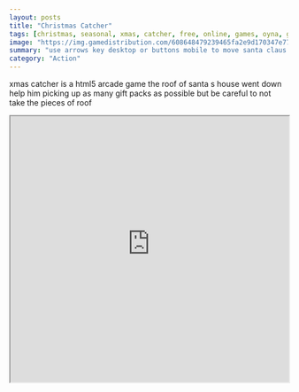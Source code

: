 ```yaml
---
layout: posts
title: "Christmas Catcher"
tags: [christmas, seasonal, xmas, catcher, free, online, games, oyna, game, free, games, play, play, games]
image: "https://img.gamedistribution.com/608648479239465fa2e9d170347e778f-512x384.jpeg"
summary: "use arrows key desktop or buttons mobile to move santa claus left right  free online games oyna game free games play play games"
category: "Action"
---
```


xmas catcher is a html5 arcade game the roof of santa s house went down help him picking up as many gift packs as possible but be careful to not take the pieces of roof

<iframe width="100%" height="480px;" src="https://html5.gamedistribution.com/608648479239465fa2e9d170347e778f/"></iframe>